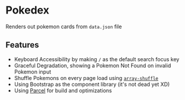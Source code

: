 # Pokedex

Renders out pokemon cards from `data.json` file

## Features

- Keyboard Accessibility by making `/` as the default search focus key
- Graceful Degradation, showing a Pokemon Not Found on invalid Pokemon input
- Shuffle Pokemons on every page load using [`array-shuffle`
  ](https://www.npmjs.com/package/array-shuffle)
- Using Bootstrap as the component library (it's not dead yet XD)
- Using [Parcel](https://parceljs.org/) for build and optimizations
